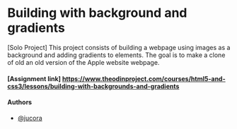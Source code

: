 # Building with background and gradients


[Solo Project]
This project consists of building a webpage using images as a background and adding gradients to elements. The goal is to make a clone of old an old version of the Apple website webpage.

#### [Assignment link] https://www.theodinproject.com/courses/html5-and-css3/lessons/building-with-backgrounds-and-gradients

#### Authors

* [@jucora](https://github.com/jucora)
